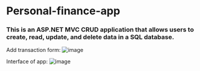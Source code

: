 # Personal-finance-app

### This is an ASP.NET MVC CRUD application that allows users to create, read, update, and delete data in a SQL database.

Add transaction form:
![image](https://user-images.githubusercontent.com/97364589/222928464-5c58a7aa-711c-4971-b031-4a2a26660ea2.png)

Interface of app:
![image](https://user-images.githubusercontent.com/97364589/222928514-eac52f5d-680a-499c-ad88-565178dcf13d.png)





